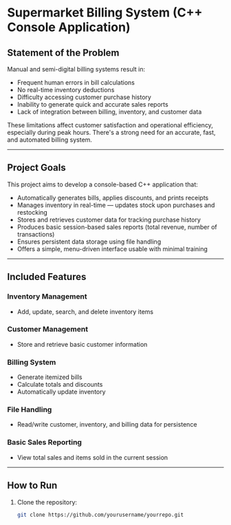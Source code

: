 # Supermarket Billing System (C++ Console Application)

##  Statement of the Problem

Manual and semi-digital billing systems result in:

- Frequent human errors in bill calculations
- No real-time inventory deductions
- Difficulty accessing customer purchase history
- Inability to generate quick and accurate sales reports
- Lack of integration between billing, inventory, and customer data

These limitations affect customer satisfaction and operational efficiency, especially during peak hours. There's a strong need for an accurate, fast, and automated billing system.

---

##  Project Goals

This project aims to develop a console-based C++ application that:

-  Automatically generates bills, applies discounts, and prints receipts
-  Manages inventory in real-time — updates stock upon purchases and restocking
-  Stores and retrieves customer data for tracking purchase history
-  Produces basic session-based sales reports (total revenue, number of transactions)
-  Ensures persistent data storage using file handling
-  Offers a simple, menu-driven interface usable with minimal training

---

##  Included Features

###  Inventory Management
- Add, update, search, and delete inventory items

###  Customer Management
- Store and retrieve basic customer information

###  Billing System
- Generate itemized bills
- Calculate totals and discounts
- Automatically update inventory

###  File Handling
- Read/write customer, inventory, and billing data for persistence

###  Basic Sales Reporting
- View total sales and items sold in the current session

---

##  How to Run

1. Clone the repository:
   ```bash
   git clone https://github.com/yourusername/yourrepo.git

